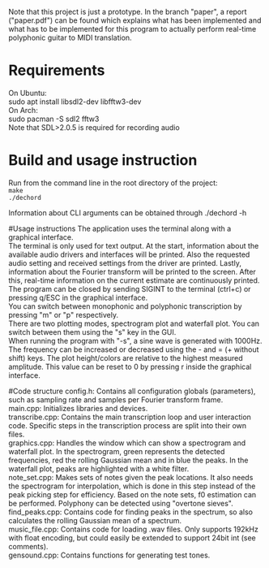 Note that this project is just a prototype. In the branch "paper", a report ("paper.pdf") can be found which explains what has been implemented and what has to be implemented for this program to actually perform real-time polyphonic guitar to MIDI translation.

# Requirements
On Ubuntu:  
    sudo apt install libsdl2-dev libfftw3-dev  
On Arch:  
    sudo pacman -S sdl2 fftw3  
Note that SDL>2.0.5 is required for recording audio

# Build and usage instruction
Run from the command line in the root directory of the project:  
`make`  
`./dechord`

Information about CLI arguments can be obtained through ./dechord -h

#Usage instructions
The application uses the terminal along with a graphical interface.  
The terminal is only used for text output. At the start, information about the available audio drivers and interfaces will be printed. Also the requested audio setting and received settings from the driver are printed. Lastly, information about the Fourier transform will be printed to the screen. After this, real-time information on the current estimate are continuously printed.  
The program can be closed by sending SIGINT to the terminal (ctrl+c) or pressing q/ESC in the graphical interface.  
You can switch between monophonic and polyphonic transcription by pressing "m" or "p" respectively.  
There are two plotting modes, spectrogram plot and waterfall plot. You can switch between them using the "s" key in the GUI.  
When running the program with "-s", a sine wave is generated with 1000Hz. The frequency can be increased or decreased using the - and = (+ without shift) keys. The plot height/colors are relative to the highest measured amplitude. This value can be reset to 0 by pressing r inside the graphical interface.

#Code structure
    config.h: Contains all configuration globals (parameters), such as sampling rate and samples per Fourier transform frame.  
    main.cpp: Initializes libraries and devices.  
    transcribe.cpp: Contains the main transcription loop and user interaction code. Specific steps in the transcription process are split into their own files.  
    graphics.cpp: Handles the window which can show a spectrogram and waterfall plot. In the spectrogram, green represents the detected frequencies, red the rolling Gaussian mean and in blue the peaks. In the waterfall plot, peaks are highlighted with a white filter.  
    note_set.cpp: Makes sets of notes given the peak locations. It also needs the spectrogram for interpolation, which is done in this step instead of the peak picking step for efficiency. Based on the note sets, f0 estimation can be performed. Polyphony can be detected using "overtone sieves".  
    find_peaks.cpp: Contains code for finding peaks in the spectrum, so also calculates the rolling Gaussian mean of a spectrum.  
    music_file.cpp: Contains code for loading .wav files. Only supports 192kHz with float encoding, but could easily be extended to support 24bit int (see comments).  
    gensound.cpp: Contains functions for generating test tones.
